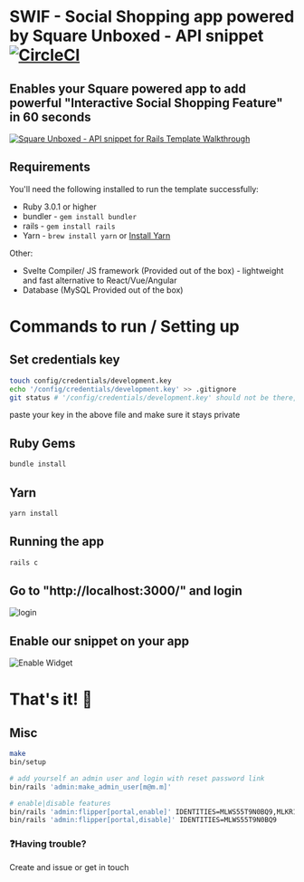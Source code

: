 # SWIF - Social Shopping app powered by Square Unboxed - API snippet [![CircleCI](https://circleci.com/gh/failure-driven/square-snippet-demo.svg?style=svg)](https://circleci.com/gh/failure-driven/square-snippet-demo)
## Enables your Square powered app to add powerful "Interactive Social Shopping Feature" in 60 seconds

[![Square Unboxed - API snippet for Rails Template Walkthrough](https://i.ibb.co/6X4wXtw/Screen-Shot-2021-06-08-at-2-28-36-pm.png)](https://www.youtube.com/watch?v=JbytzNibk54)

## Requirements

You'll need the following installed to run the template successfully:

* Ruby 3.0.1 or higher
* bundler - `gem install bundler`
* rails - `gem install rails`
* Yarn - `brew install yarn` or [Install Yarn](https://yarnpkg.com/en/docs/install)

Other:
* Svelte Compiler/ JS framework (Provided out of the box) - lightweight and fast alternative to React/Vue/Angular
* Database (MySQL Provided out of the box)

# Commands to run / Setting up
## Set credentials key
```zsh
touch config/credentials/development.key
echo '/config/credentials/development.key' >> .gitignore
git status # '/config/credentials/development.key' should not be there, we don't want to push it to Github.
```
paste your key in the above file and make sure it stays private
## Ruby Gems
```zsh
bundle install
```
## Yarn
```zsh
yarn install
```
## Running the app
```zsh
rails c
```
## Go to "http://localhost:3000/" and login 
![login](https://i.ibb.co/qMX9tM0/Screen-Shot-2021-06-08-at-3-09-32-pm.png)
## Enable our snippet on your app
![Enable Widget](https://i.ibb.co/JxGfNrj/Screen-Shot-2021-06-08-at-3-13-31-pm.png)
# That's it! 🚀
## Misc
```bash
make
bin/setup

# add yourself an admin user and login with reset password link
bin/rails 'admin:make_admin_user[m@m.m]'

# enable|disable features
bin/rails 'admin:flipper[portal,enable]' IDENTITIES=MLWS55T9N0BQ9,MLKR1MSQCYV7Y
bin/rails 'admin:flipper[portal,disable]' IDENTITIES=MLWS55T9N0BQ9
```
### ❓Having trouble? 
Create and issue or get in touch
